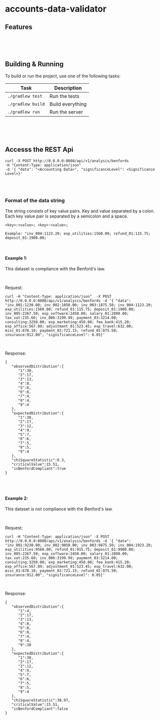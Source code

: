 # accounts-data-validator


## Features

<br>
<br>
<br>

## Building & Running

To build or run the project, use one of the following tasks:

| Task              | Description                                                          |
|-------------------|---------------------------------------------------------------------- |
| `./gradlew test`  | Run the tests                                                        |
| `./gradlew build` | Build everything                                                     |
| `./gradlew run`   | Run the server                                                       |

<br>
<br>
<br>


## Accesss the REST Api

```
curl -X POST http://0.0.0.0:8080/api/v1/analysis/benfords 
-H "Content-Type: application/json"  
-d '{ "data": "<Accounting Data>", "significanceLevel": <Significance Level>}'
```
<br>
<br>

### Format of the data string

The string consists of key value pairs. Key and value separated by a colon. Each key value pair
is separated by a semicolon and a space.
```
<key>:<value>; <key>:<value>; 

Example: "inv_004:1123.20; exp_utilities:1560.00; refund_01:115.75; deposit_01:1980.00; 
```
<br>

#### Example 1:
This dataset is compliance with the Benford's law. 

<br>

Request:
```
curl -H "Content-Type: application/json"  -X POST http://0.0.0.0:8080/api/v1/analysis/benfords -d '{ "data": "inv_001:1230.00; inv_002:1050.00; inv_003:1875.50; inv_004:1123.20; exp_utilities:1560.00; refund_01:115.75; deposit_01:1980.00; inv_005:2267.50; exp_software:2450.00; salary_01:2890.00; tax_vat:235.60; inv_006:3199.99; payment_03:3214.00; consulting:3250.00; exp_marketing:450.00; fee_bank:415.20; exp_office:567.89; adjustment_01:523.45; exp_travel:632.00; misc_01:678.10; payment_02:721.15; refund_02:875.50; insurance:912.00", "significanceLevel": 0.05}'
```
<br>


Response:
```
{
   "observedDistribution":{
      "1":30,
      "2":17,
      "3":13,
      "4":8,
      "5":8,
      "6":8,
      "7":4,
      "8":4,
      "9":4
   },
   "expectedDistribution":{
      "1":30,
      "2":17,
      "3":12,
      "4":9,
      "5":7,
      "6":6,
      "7":5,
      "8":5,
      "9":4
   },
   "chiSquareStatistic":0.3,
   "criticalValue":15.51,
   "isBenfordCompliant":true
}
```

<br>
<br>

#### Example 2:
This dataset is not compliance with the Benford's law.

<br>

Request:
```
curl -H "Content-Type: application/json" -X POST http://0.0.0.0:8080/api/v1/analysis/benfords -d '{ "data": "inv_001:9230.00; inv_002:9050.00; inv_003:9875.50; inv_004:1923.20; exp_utilities:9560.00; refund_01:915.75; deposit_01:9980.00; inv_005:2267.50; exp_software:2450.00; salary_01:2890.00; tax_vat:235.60; inv_006:3199.99; payment_03:3214.00; consulting:3250.00; exp_marketing:450.00; fee_bank:415.20; exp_office:567.89; adjustment_01:523.45; exp_travel:632.00; misc_01:678.10; payment_02:721.15; refund_02:875.50; insurance:912.00", "significanceLevel": 0.05}'

```

<br>


Response:
```
{
   "observedDistribution":{
      "1":4,
      "2":17,
      "3":13,
      "4":8,
      "5":8,
      "6":8,
      "7":4,
      "8":4,
      "9":30
   },
   "expectedDistribution":{
      "1":30,
      "2":17,
      "3":12,
      "4":9,
      "5":7,
      "6":6,
      "7":5,
      "8":5,
      "9":4
   },
   "chiSquareStatistic":38.97,
   "criticalValue":15.51,
   "isBenfordCompliant":false
}
```